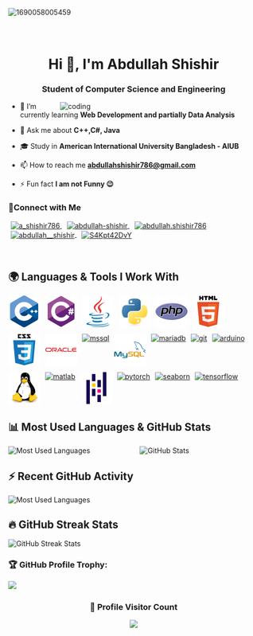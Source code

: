 
![1690058005459](https://github.com/user-attachments/assets/73385382-2541-47cd-b224-45ebd97e0db9)


<h1 align="center"> 󠀠ㅤ <br/>Hi 👋, I'm Abdullah Shishir</h1>
<h3 align="center">Student of Computer Science and Engineering</h3>



<img align="right" alt="coding" width="400" src="https://images.squarespace-cdn.com/content/v1/5769fc401b631bab1addb2ab/1541580611624-TE64QGKRJG8SWAIUS7NS/ke17ZwdGBToddI8pDm48kPoswlzjSVMM-SxOp7CV59BZw-zPPgdn4jUwVcJE1ZvWQUxwkmyExglNqGp0IvTJZamWLI2zvYWH8K3-s_4yszcp2ryTI0HqTOaaUohrI8PI6FXy8c9PWtBlqAVlUS5izpdcIXDZqDYvprRqZ29Pw0o/coding-freak.gif">

- 🌱 I’m currently learning **Web Development and partially Data Analysis**

- 💬 Ask me about **C++,C#, Java**

- 🎓 Study in  **American International University Bangladesh - AIUB**

- 📫 How to reach me **abdullahshishir786@gmail.com**

- ⚡ Fun fact **I am not Funny 😉**


<h3 align="left">💬Connect with Me</h3>
<p align="left">
  <a href="https://twitter.com/a_shishir786" target="blank" style="margin: 5px;">
    <img align="center" src="https://raw.githubusercontent.com/rahuldkjain/github-profile-readme-generator/master/src/images/icons/Social/twitter.svg" alt="a_shishir786" height="48" width="48" />
  </a>
  <a href="https://linkedin.com/in/abdullah-shishir" target="blank" style="margin: 5px;">
    <img align="center" src="https://raw.githubusercontent.com/rahuldkjain/github-profile-readme-generator/master/src/images/icons/Social/linked-in-alt.svg" alt="abdullah-shishir" height="48" width="48" />
  </a>
  <a href="https://fb.com/abdullah.shishir786" target="blank" style="margin: 5px;">
    <img align="center" src="https://raw.githubusercontent.com/rahuldkjain/github-profile-readme-generator/master/src/images/icons/Social/facebook.svg" alt="abdullah.shishir786" height="48" width="48" />
  </a>
  <a href="https://instagram.com/abdullah__shishir" target="blank" style="margin: 5px;">
    <img align="center" src="https://raw.githubusercontent.com/rahuldkjain/github-profile-readme-generator/master/src/images/icons/Social/instagram.svg" alt="abdullah__shishir" height="48" width="48" />
  </a>
  <a href="https://discord.gg/S4Kpt42DvY" target="blank" style="margin: 5px;">
    <img align="center" src="https://raw.githubusercontent.com/rahuldkjain/github-profile-readme-generator/master/src/images/icons/Social/discord.svg" alt="S4Kpt42DvY" height="48" width="48" />
  </a>
</p>

  <br/>

## 🌍 **Languages & Tools I Work With**

<div style="display: flex; flex-wrap: wrap; gap: 10px;">
  <a href="https://www.w3schools.com/cpp/" target="_blank" title="C++">
    <img src="https://raw.githubusercontent.com/devicons/devicon/master/icons/cplusplus/cplusplus-original.svg" alt="cplusplus" width="64" height="64"/>
  </a>
  <a href="https://www.w3schools.com/cs/" target="_blank" title="C#">
    <img src="https://raw.githubusercontent.com/devicons/devicon/master/icons/csharp/csharp-original.svg" alt="csharp" width="64" height="64"/>
  </a>
  <a href="https://www.java.com" target="_blank" title="Java">
    <img src="https://raw.githubusercontent.com/devicons/devicon/master/icons/java/java-original.svg" alt="java" width="64" height="64"/>
  </a>
  <a href="https://www.python.org" target="_blank" title="Python">
    <img src="https://raw.githubusercontent.com/devicons/devicon/master/icons/python/python-original.svg" alt="python" width="64" height="64"/>
  </a>
  <a href="https://www.php.net" target="_blank" title="PHP">
    <img src="https://raw.githubusercontent.com/devicons/devicon/master/icons/php/php-original.svg" alt="php" width="64" height="64"/>
  </a>
  <a href="https://www.w3.org/html/" target="_blank" title="HTML5">
    <img src="https://raw.githubusercontent.com/devicons/devicon/master/icons/html5/html5-original-wordmark.svg" alt="html5" width="64" height="64"/>
  </a>
  <a href="https://www.w3schools.com/css/" target="_blank" title="CSS3">
    <img src="https://raw.githubusercontent.com/devicons/devicon/master/icons/css3/css3-original-wordmark.svg" alt="css3" width="64" height="64"/>
  </a>
  <a href="https://www.oracle.com/" target="_blank" title="Oracle Database">
    <img src="https://raw.githubusercontent.com/devicons/devicon/master/icons/oracle/oracle-original.svg" alt="oracle" width="64" height="64"/>
  </a>

  <a href="https://www.microsoft.com/en-us/sql-server" target="_blank" title="Microsoft SQL Server">
    <img src="https://www.svgrepo.com/show/303229/microsoft-sql-server-logo.svg" alt="mssql" width="64" height="64"/>
  </a>
  <a href="https://www.mysql.com/" target="_blank" title="MySQL">
    <img src="https://raw.githubusercontent.com/devicons/devicon/master/icons/mysql/mysql-original-wordmark.svg" alt="mysql" width="64" height="64"/>
  </a>
  <a href="https://mariadb.org/" target="_blank" title="MariaDB">
    <img src="https://www.vectorlogo.zone/logos/mariadb/mariadb-icon.svg" alt="mariadb" width="64" height="64"/>
  </a>
  <a href="https://git-scm.com/" target="_blank" title="Git">
    <img src="https://www.vectorlogo.zone/logos/git-scm/git-scm-icon.svg" alt="git" width="64" height="64"/>
  </a>
  <a href="https://www.arduino.cc/" target="_blank" title="Arduino">
    <img src="https://cdn.worldvectorlogo.com/logos/arduino-1.svg" alt="arduino" width="64" height="64"/>
  </a>
  <a href="https://www.linux.org/" target="_blank" title="Linux">
    <img src="https://raw.githubusercontent.com/devicons/devicon/master/icons/linux/linux-original.svg" alt="linux" width="64" height="64"/>
  </a>
  <a href="https://www.mathworks.com/" target="_blank" title="MATLAB">
    <img src="https://upload.wikimedia.org/wikipedia/commons/2/21/Matlab_Logo.png" alt="matlab" width="64" height="64"/>
  </a>
  <a href="https://pandas.pydata.org/" target="_blank" title="Pandas">
    <img src="https://raw.githubusercontent.com/devicons/devicon/2ae2a900d2f041da66e950e4d48052658d850630/icons/pandas/pandas-original.svg" alt="pandas" width="64" height="64"/>
  </a>
  <a href="https://pytorch.org/" target="_blank" title="PyTorch">
    <img src="https://www.vectorlogo.zone/logos/pytorch/pytorch-icon.svg" alt="pytorch" width="64" height="64"/>
  </a> 
  <a href="https://seaborn.pydata.org/" target="_blank" title="Seaborn">
    <img src="https://seaborn.pydata.org/_images/logo-mark-lightbg.svg" alt="seaborn" width="64" height="64"/>
  </a>
  <a href="https://www.tensorflow.org" target="_blank" title="TensorFlow">
    <img src="https://www.vectorlogo.zone/logos/tensorflow/tensorflow-icon.svg" alt="tensorflow" width="64" height="64"/>
  </a>
</div>


## 📊 **Most Used Languages & GitHub Stats**

<div style="display: flex; align-items: center; gap: 100px;">
  <img src="https://github-readme-stats.vercel.app/api/top-langs/?username=shishir786&layout=compact&langs_count=12&exclude_repo=Train-journy-view-using-open_gl-" alt="Most Used Languages"/>
  <img src="https://github-readme-stats.vercel.app/api?username=shishir786" alt="GitHub Stats"/>
</div>


## ⚡ **Recent GitHub Activity**

 <img src="https://github-readme-activity-graph.vercel.app/graph?username=shishir786&custom_title=shishir786's%20Contribution%20Graph&theme=github-light" alt="Most Used Languages"/>



## 🔥 **GitHub Streak Stats**

![GitHub Streak Stats](https://github-readme-streak-stats.herokuapp.com/?user=shishir786&hide_border=true)

<!-- Profile Trophy -->
### 🏆 GitHub Profile Trophy:
<a href="https://github.com/ryo-ma/github-profile-trophy">
  <img width=800 src="https://github-profile-trophy.vercel.app/?username=shishir786&column=8&no-frame=true&no-bg=true"/>
</a>

<div align=center>
  <h3><b>📍 Profile Visitor Count</b></h3>
  
</div>
<!-- retro visitor counter -->  
<p align="center" >   
 <img src="https://profile-counter.glitch.me/shishir786/count.svg" />  
</p>






